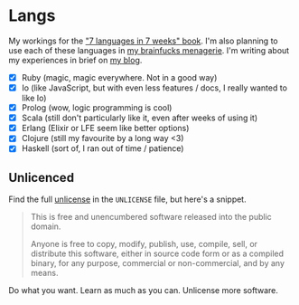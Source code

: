 # Langs

My workings for the ["7 languages in 7 weeks" book][book]. I'm also planning to use each of these languages in [my brainfucks menagerie][brainfucks]. I'm writing about my experiences in brief on [my blog][blog].

 * [X] Ruby (magic, magic everywhere. Not in a good way)
 * [X] Io (like JavaScript, but with even less features / docs, I really wanted to like Io)
 * [X] Prolog (wow, logic programming is cool)
 * [X] Scala (still don't particularly like it, even after weeks of using it)
 * [X] Erlang (Elixir or LFE seem like better options)
 * [X] Clojure (still my favourite by a long way <3)
 * [X] Haskell (sort of, I ran out of time / patience)

## Unlicenced

Find the full [unlicense][] in the `UNLICENSE` file, but here's a snippet.

>This is free and unencumbered software released into the public domain.
>
>Anyone is free to copy, modify, publish, use, compile, sell, or distribute this software, either in source code form or as a compiled binary, for any purpose, commercial or non-commercial, and by any means.

Do what you want. Learn as much as you can. Unlicense more software.

[book]: https://pragprog.com/book/btlang/seven-languages-in-seven-weeks
[brainfucks]: https://github.com/Wolfy87/brainfucks
[unlicense]: http://unlicense.org/
[blog]: http://oli.me.uk/category/langs/
